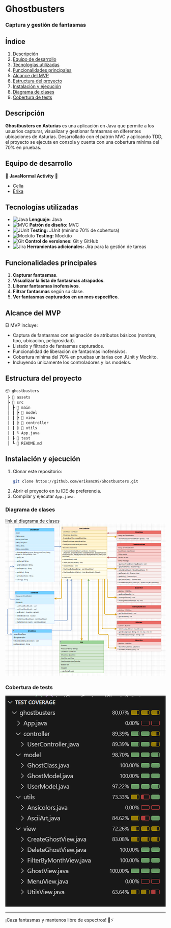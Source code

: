 # Ghostbusters

### Captura y gestión de fantasmas

## Índice
1. [Descripción](#-descripción)
2. [Equipo de desarrollo](#-equipo-de-desarrollo)
3. [Tecnologías utilizadas](#-tecnologías-utilizadas)
4. [Funcionalidades principales](#-funcionalidades-principales)
5. [Alcance del MVP](#-alcance-del-mvp)
6. [Estructura del proyecto](#-estructura-del-proyecto)
7. [Instalación y ejecución](#-instalación-y-ejecución)
8. [Diagrama de clases](#-diagrama-de-clases)
9. [Cobertura de tests](#-cobertura-de-tests)

## Descripción
**Ghostbusters en Asturias** es una aplicación en Java que permite a los usuarios capturar, visualizar y gestionar fantasmas en diferentes ubicaciones de Asturias. Desarrollado con el patrón MVC y aplicando TDD, el proyecto se ejecuta en consola y cuenta con una cobertura mínima del 70% en pruebas.

## Equipo de desarrollo
🔹 **JavaNormal Activity** 👻
- [Celia](https://github.com/celiagarridoherrera)
- [Erika](https://github.com/erikamc99)

## Tecnologías utilizadas
- ![Java](https://img.shields.io/badge/Java-ED8B00?style=flat-square&logo=java&logoColor=white) **Lenguaje:** Java
- ![MVC](https://img.shields.io/badge/MVC-Architecture-blue?style=flat-square) **Patrón de diseño:** MVC
- ![JUnit](https://img.shields.io/badge/JUnit-25A162?style=flat-square&logo=junit5&logoColor=white) **Testing:** JUnit (mínimo 70% de cobertura)
- ![Mockito](https://img.shields.io/badge/Mockito-FF8000?style=flat-square&logo=mockito&logoColor=white) **Testing:** Mockito
- ![Git](https://img.shields.io/badge/Git-F05032?style=flat-square&logo=git&logoColor=white) **Control de versiones:** Git y GitHub
- ![Jira](https://img.shields.io/badge/Jira-0052CC?style=flat-square&logo=jira&logoColor=white) **Herramientas adicionales:** Jira para la gestión de tareas

## Funcionalidades principales
1. **Capturar fantasmas**.
2. **Visualizar la lista de fantasmas atrapados**.
3. **Liberar fantasmas inofensivos**.
4. **Filtrar fantasmas** según su clase.
5. **Ver fantasmas capturados en un mes específico**.

## Alcance del MVP
El MVP incluye:
- Captura de fantasmas con asignación de atributos básicos (nombre, tipo, ubicación, peligrosidad).
- Listado y filtrado de fantasmas capturados.
- Funcionalidad de liberación de fantasmas inofensivos.
- Cobertura mínima del 70% en pruebas unitarias con JUnit y Mockito.
- Incluyendo únicamente los controladores y los modelos.

## Estructura del proyecto
```
📦 ghostbusters
 ┣ 📂 assets
 ┣ 📂 src
 ┃ ┣ 📂 main
 ┃ ┃ ┣ 📂 model
 ┃ ┃ ┣ 📂 view
 ┃ ┃ ┣ 📂 controller
 ┃ ┃ ┣ 📂 utils
 ┃ ┃ ┗ App.java
 ┃ ┣ 📂 test
 ┃ ┗ 📜 README.md
```

## Instalación y ejecución
1. Clonar este repositorio:
   ```bash
   git clone https://github.com/erikamc99/Ghostbusters.git
   ```
2. Abrir el proyecto en tu IDE de preferencia.
3. Compilar y ejecutar `App.java`.

### Diagrama de clases
[link al diagrama de clases](https://drive.google.com/file/d/1dANGnUUrBnzP-vaCv9GC9h70BTDaZCKD/view?usp=sharing)
![Diagrama de clases](assets/diagrama.png)

### Cobertura de tests
![Tests](assets/tests.PNG)

---
¡Caza fantasmas y mantenos libre de espectros! 👻⚡

